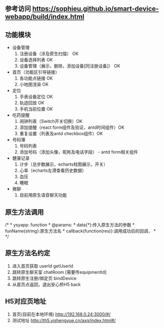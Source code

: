## 参考访问 https://sophieu.github.io/smart-device-webapp/build/index.html

## 功能模块
- 设备管理
    1. 注册设备（涉及原生扫描） OK
    2. 设备选择列表 OK
    3. 设备管理（展示，删除，添加设备[同注册设备]） OK
- 首页（功能区引导链接）
    1. 各功能点链接 OK
    2. 小地图渲染 OK
- 定位
    1. 手表设备定位 OK
    2. 轨迹回放 OK
    3. 手机当前位置 OK
- 吃药提醒
    1. 闹钟列表（Switch开关切换）OK
    2. 添加提醒（react form组件及验证，antd时间组件）OK
    3. 重复设置（列表及antd checkbox组件）OK
- 号码簿
    1. 号码列表
    2. 添加号码（添加头像，昵称及电话字段） - antd form相关组件
- 健康记录
    1. 计步（总步数展示，echarts柱图展示，开关）
    2. 心率（echarts左滑查看历史数据）
    3. 血压
    4. 睡眠
- 微聊
    1. 目前用原生语音聊天功能

## 原生方法调用
/*
    * ysyapp: function
    * @params:
    *   data{*}:传入原生方法的参数
    *   funName{string}:原生方法名
    *   callback{function(res)}:调用成功后的回调，
    * */

## 原生方法名约定
1. 进入首页获取 userId
    getUserId
2. 跳转原生聊天室
    chatRoom [需要传equipmentId]
3. 跳转原生注册/绑定页
    bindDevice
4. 从首页点返回，退出安心桥H5
    back

## H5对应页地址
1. 首页(目前在本地环境)
    http://192.168.0.24:3000/#/
2. 测试地址
    http://th5.yishengyue.cn/axq/index.html#/



